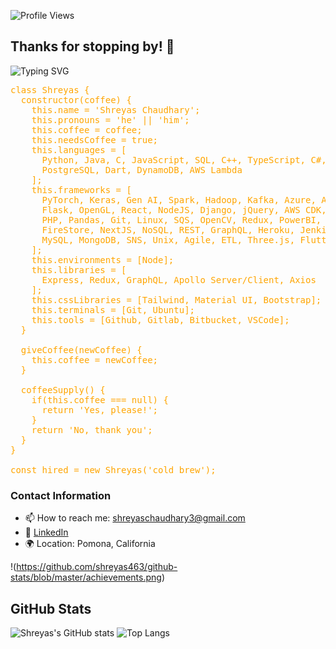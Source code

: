 ![Profile Views](https://komarev.com/ghpvc/?username=shreyas463&color=blue)

## Thanks for stopping by! 👋

![Typing SVG](https://readme-typing-svg.demolab.com/?lines=I'm+a+Full+Stack+Developer)


<pre style="color:orange;">
class Shreyas {
  constructor(coffee) {
    this.name = 'Shreyas Chaudhary';
    this.pronouns = 'he' || 'him';
    this.coffee = coffee;
    this.needsCoffee = true;
    this.languages = [
      Python, Java, C, JavaScript, SQL, C++, TypeScript, C#, 
      PostgreSQL, Dart, DynamoDB, AWS Lambda
    ];
    this.frameworks = [
      PyTorch, Keras, Gen AI, Spark, Hadoop, Kafka, Azure, AJAX, 
      Flask, OpenGL, React, NodeJS, Django, jQuery, AWS CDK, Figma, 
      PHP, Pandas, Git, Linux, SQS, OpenCV, Redux, PowerBI, S3, 
      FireStore, NextJS, NoSQL, REST, GraphQL, Heroku, Jenkins, 
      MySQL, MongoDB, SNS, Unix, Agile, ETL, Three.js, Flutter
    ];
    this.environments = [Node];
    this.libraries = [
      Express, Redux, GraphQL, Apollo Server/Client, Axios
    ];
    this.cssLibraries = [Tailwind, Material UI, Bootstrap];
    this.terminals = [Git, Ubuntu];
    this.tools = [Github, Gitlab, Bitbucket, VSCode];
  }

  giveCoffee(newCoffee) {
    this.coffee = newCoffee;
  }

  coffeeSupply() {
    if(this.coffee === null) {
      return 'Yes, please!';
    }
    return 'No, thank you';
  }
}

const hired = new Shreyas('cold brew');
</pre>

### Contact Information

- 📫 How to reach me: [shreyaschaudhary3@gmail.com](mailto:shreyaschaudhary3@gmail.com)
- 🔗 [LinkedIn](https://www.linkedin.com/in/shreyas-chaudhary-599839262/)
- 🌍 Location: Pomona, California



!(https://github.com/shreyas463/github-stats/blob/master/achievements.png)

## GitHub Stats

![Shreyas's GitHub stats](https://github-readme-stats.vercel.app/api?username=shreyas463&show_icons=true&theme=radical)
![Top Langs](https://github-readme-stats.vercel.app/api/top-langs/?username=shreyas463&layout=compact&theme=radical)
